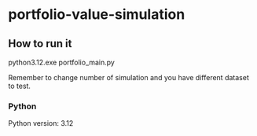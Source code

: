# portfolio-value-simulation

## How to run it
python3.12.exe portfolio_main.py

Remember to change number of simulation and you have different dataset to test.

### Python
Python version: 3.12
